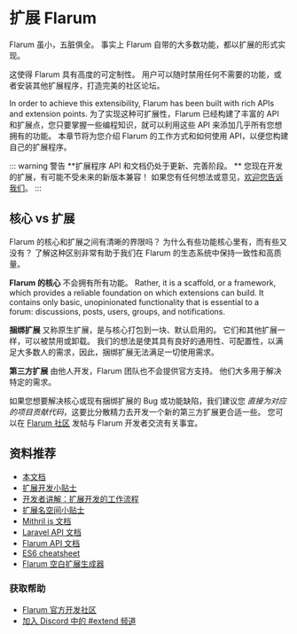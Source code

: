 # 扩展 Flarum

Flarum 虽小，五脏俱全。 事实上 Flarum 自带的大多数功能，都以扩展的形式实现。

这使得 Flarum 具有高度的可定制性。 用户可以随时禁用任何不需要的功能，或者安装其他扩展程序，打造完美的社区论坛。

In order to achieve this extensibility, Flarum has been built with rich APIs and extension points. 为了实现这种可扩展性，Flarum 已经构建了丰富的 API 和扩展点，您只要掌握一些编程知识，就可以利用这些 API 来添加几乎所有您想拥有的功能。 本章节将为您介绍 Flarum 的工作方式和如何使用 API，以便您构建自己的扩展程序。

::: warning 警告 **扩展程序 API 和文档仍处于更新、完善阶段。 ** 您现在开发的扩展，有可能不受未来的新版本兼容！ 如果您有任何想法或意见，[欢迎您告诉我们](https://discuss.flarum.org/)。 :::

## 核心 vs 扩展

Flarum 的核心和扩展之间有清晰的界限吗？ 为什么有些功能核心里有，而有些又没有？ 了解这种区别非常有助于我们在 Flarum 的生态系统中保持一致性和高质量。

**Flarum 的核心** 不会拥有所有功能。 Rather, it is a scaffold, or a framework, which provides a reliable foundation on which extensions can build. It contains only basic, unopinionated functionality that is essential to a forum: discussions, posts, users, groups, and notifications.

**捆绑扩展** 又称原生扩展，是与核心打包到一块、默认启用的。 它们和其他扩展一样，可以被禁用或卸载。 我们的想法是使其具有良好的通用性、可配置性，以满足大多数人的需求，因此，捆绑扩展无法满足一切使用需求。

**第三方扩展** 由他人开发，Flarum 团队也不会提供官方支持。 他们大多用于解决特定的需求。

如果您想要解决核心或现有捆绑扩展的 Bug 或功能缺陷，我们建议您 *直接为对应的项目贡献代码*，这要比分散精力去开发一个新的第三方扩展更合适一些。 您可以在 [Flarum 社区](https://discuss.flarum.org/) 发帖与 Flarum 开发者交流有关事宜。

## 资料推荐

- [本文档](start.md)
- [扩展开发小贴士](https://discuss.flarum.org/d/5512-extension-development-tips)
- [开发者讲解：扩展开发的工作流程](https://discuss.flarum.org/d/6320-extension-developers-show-us-your-workflow)
- [扩展名空间小贴士](https://discuss.flarum.org/d/9625-flarum-extension-namespacing-tips)
- [Mithril js 文档](https://mithril.js.org/)
- [Laravel API 文档](https://laravel.com/api/6.x/)
- [Flarum API 文档](https://api.flarum.org)
- [ES6 cheatsheet](https://github.com/DrkSephy/es6-cheatsheet)
- [Flarum 空白扩展生成器](https://discuss.flarum.org/d/11333-flarum-extension-generator-by-reflar/)

### 获取帮助

- [Flarum 官方开发社区](https://discuss.flarum.org/t/dev)
- [加入 Discord 中的 #extend 频道](https://flarum.org/discord/)
